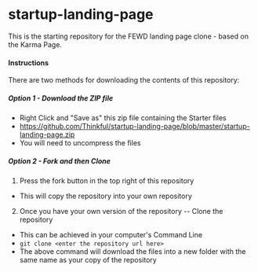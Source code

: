 startup-landing-page
====================

This is the starting repository for the FEWD landing page clone - based on the Karma Page.

#### Instructions

There are two methods for downloading the contents of this repository:
  
##### Option 1 - Download the ZIP file

- Right Click and "Save as" this zip file containing the Starter files
- https://github.com/Thinkful/startup-landing-page/blob/master/startup-landing-page.zip
- You will need to uncompress the files

##### Option 2 - Fork and then Clone

1. Press the fork button in the top right of this repository
  - This will copy the repository into your own repository
2. Once you have your own version of the repository -- Clone the repository
  - This can be achieved in your computer's Command Line
  - `git clone <enter the repository url here>`
  - The above command will download the files into a new folder with the same name as your copy of the repository

